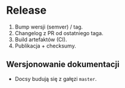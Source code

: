 # Release

1. Bump wersji (semver) / tag.
2. Changelog z PR od ostatniego taga.
3. Build artefaktów (CI).
4. Publikacja + checksumy.
## Wersjonowanie dokumentacji

- Docsy budują się z gałęzi `master`.
